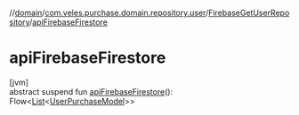 //[domain](../../../index.md)/[com.veles.purchase.domain.repository.user](../index.md)/[FirebaseGetUserRepository](index.md)/[apiFirebaseFirestore](api-firebase-firestore.md)

# apiFirebaseFirestore

[jvm]\
abstract suspend fun [apiFirebaseFirestore](api-firebase-firestore.md)(): Flow&lt;[List](https://kotlinlang.org/api/latest/jvm/stdlib/kotlin.collections/-list/index.html)&lt;[UserPurchaseModel](../../com.veles.purchase.domain.model.user/-user-purchase-model/index.md)&gt;&gt;
